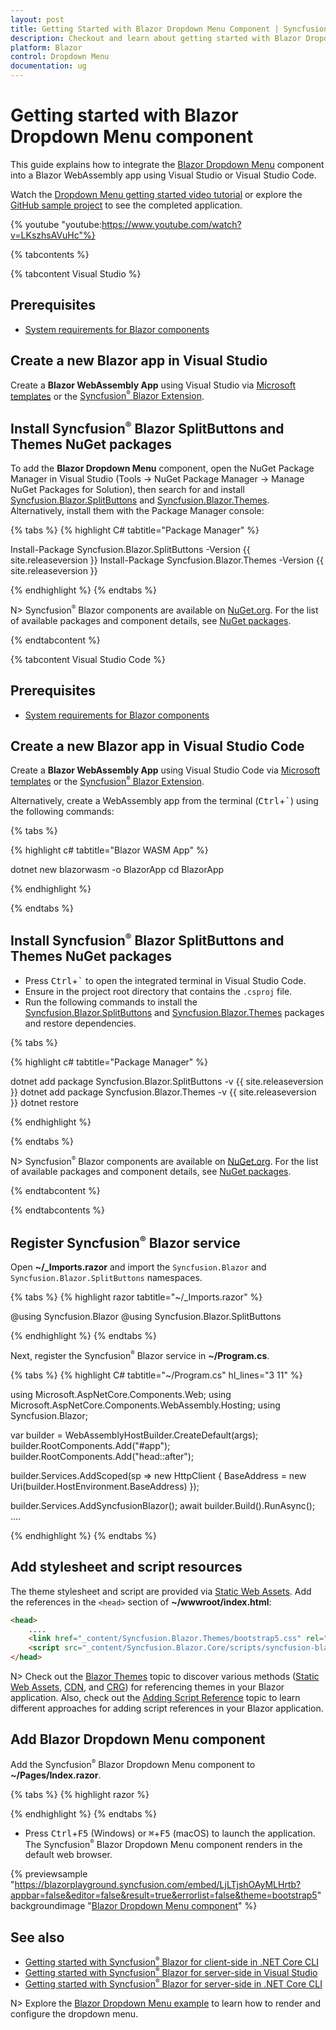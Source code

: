 ```yaml
---
layout: post
title: Getting Started with Blazor Dropdown Menu Component | Syncfusion
description: Checkout and learn about getting started with Blazor Dropdown Menu component in Blazor WebAssembly Application.
platform: Blazor
control: Dropdown Menu
documentation: ug
---
```


<!-- markdownlint-disable MD024 -->

# Getting started with Blazor Dropdown Menu component

This guide explains how to integrate the [Blazor Dropdown Menu](https://www.syncfusion.com/blazor-components/blazor-dropdown-menu) component into a Blazor WebAssembly app using Visual Studio or Visual Studio Code.

Watch the [Dropdown Menu getting started video tutorial](https://www.youtube.com/watch?v=LKszhsAVuHc) or explore the [GitHub sample project](https://github.com/SyncfusionExamples/Blazor-Getting-Started-Examples/tree/main/DropDownMenu) to see the completed application.

{% youtube
"youtube:https://www.youtube.com/watch?v=LKszhsAVuHc"%}

{% tabcontents %}

{% tabcontent Visual Studio %}

## Prerequisites

* [System requirements for Blazor components](https://blazor.syncfusion.com/documentation/system-requirements)

## Create a new Blazor app in Visual Studio

Create a **Blazor WebAssembly App** using Visual Studio via [Microsoft templates](https://learn.microsoft.com/en-us/aspnet/core/blazor/tooling?view=aspnetcore-7.0&pivots=vs) or the [Syncfusion<sup style="font-size:70%">&reg;</sup> Blazor Extension](https://blazor.syncfusion.com/documentation/visual-studio-integration/template-studio).

## Install Syncfusion<sup style="font-size:70%">&reg;</sup> Blazor SplitButtons and Themes NuGet packages

To add the **Blazor Dropdown Menu** component, open the NuGet Package Manager in Visual Studio (Tools → NuGet Package Manager → Manage NuGet Packages for Solution), then search for and install [Syncfusion.Blazor.SplitButtons](https://www.nuget.org/packages/Syncfusion.Blazor.SplitButtons) and [Syncfusion.Blazor.Themes](https://www.nuget.org/packages/Syncfusion.Blazor.Themes/). Alternatively, install them with the Package Manager console:

{% tabs %}
{% highlight C# tabtitle="Package Manager" %}

Install-Package Syncfusion.Blazor.SplitButtons -Version {{ site.releaseversion }}
Install-Package Syncfusion.Blazor.Themes -Version {{ site.releaseversion }}

{% endhighlight %}
{% endtabs %}

N> Syncfusion<sup style="font-size:70%">&reg;</sup> Blazor components are available on [NuGet.org](https://www.nuget.org/packages?q=syncfusion.blazor). For the list of available packages and component details, see [NuGet packages](https://blazor.syncfusion.com/documentation/nuget-packages).

{% endtabcontent %}

{% tabcontent Visual Studio Code %}

## Prerequisites

* [System requirements for Blazor components](https://blazor.syncfusion.com/documentation/system-requirements)

## Create a new Blazor app in Visual Studio Code

Create a **Blazor WebAssembly App** using Visual Studio Code via [Microsoft templates](https://learn.microsoft.com/en-us/aspnet/core/blazor/tooling?view=aspnetcore-7.0&pivots=vsc) or the [Syncfusion<sup style="font-size:70%">&reg;</sup> Blazor Extension](https://blazor.syncfusion.com/documentation/visual-studio-code-integration/create-project).

Alternatively, create a WebAssembly app from the terminal (<kbd>Ctrl</kbd>+<kbd>`</kbd>) using the following commands:

{% tabs %}

{% highlight c# tabtitle="Blazor WASM App" %}

dotnet new blazorwasm -o BlazorApp
cd BlazorApp

{% endhighlight %}

{% endtabs %}

## Install Syncfusion<sup style="font-size:70%">&reg;</sup> Blazor SplitButtons and Themes NuGet packages

* Press <kbd>Ctrl</kbd>+<kbd>`</kbd> to open the integrated terminal in Visual Studio Code.
* Ensure in the project root directory that contains the `.csproj` file.
* Run the following commands to install the [Syncfusion.Blazor.SplitButtons](https://www.nuget.org/packages/Syncfusion.Blazor.SplitButtons) and [Syncfusion.Blazor.Themes](https://www.nuget.org/packages/Syncfusion.Blazor.Themes/) packages and restore dependencies.

{% tabs %}

{% highlight c# tabtitle="Package Manager" %}

dotnet add package Syncfusion.Blazor.SplitButtons -v {{ site.releaseversion }}
dotnet add package Syncfusion.Blazor.Themes -v {{ site.releaseversion }}
dotnet restore

{% endhighlight %}

{% endtabs %}

N> Syncfusion<sup style="font-size:70%">&reg;</sup> Blazor components are available on [NuGet.org](https://www.nuget.org/packages?q=syncfusion.blazor). For the list of available packages and component details, see [NuGet packages](https://blazor.syncfusion.com/documentation/nuget-packages).

{% endtabcontent %}

{% endtabcontents %}

## Register Syncfusion<sup style="font-size:70%">&reg;</sup> Blazor service

Open **~/_Imports.razor** and import the `Syncfusion.Blazor` and `Syncfusion.Blazor.SplitButtons` namespaces.

{% tabs %}
{% highlight razor tabtitle="~/_Imports.razor" %}

@using Syncfusion.Blazor
@using Syncfusion.Blazor.SplitButtons

{% endhighlight %}
{% endtabs %}

Next, register the Syncfusion<sup style="font-size:70%">&reg;</sup> Blazor service in **~/Program.cs**.

{% tabs %}
{% highlight C# tabtitle="~/Program.cs" hl_lines="3 11" %}

using Microsoft.AspNetCore.Components.Web;
using Microsoft.AspNetCore.Components.WebAssembly.Hosting;
using Syncfusion.Blazor;

var builder = WebAssemblyHostBuilder.CreateDefault(args);
builder.RootComponents.Add<App>("#app");
builder.RootComponents.Add<HeadOutlet>("head::after");

builder.Services.AddScoped(sp => new HttpClient { BaseAddress = new Uri(builder.HostEnvironment.BaseAddress) });

builder.Services.AddSyncfusionBlazor();
await builder.Build().RunAsync();
....

{% endhighlight %}
{% endtabs %}

## Add stylesheet and script resources

The theme stylesheet and script are provided via [Static Web Assets](https://blazor.syncfusion.com/documentation/appearance/themes#static-web-assets). Add the references in the `<head>` section of **~/wwwroot/index.html**:

```html
<head>
    ....
    <link href="_content/Syncfusion.Blazor.Themes/bootstrap5.css" rel="stylesheet" />
    <script src="_content/Syncfusion.Blazor.Core/scripts/syncfusion-blazor.min.js" type="text/javascript"></script>
</head>
```
N> Check out the [Blazor Themes](https://blazor.syncfusion.com/documentation/appearance/themes) topic to discover various methods ([Static Web Assets](https://blazor.syncfusion.com/documentation/appearance/themes#static-web-assets), [CDN](https://blazor.syncfusion.com/documentation/appearance/themes#cdn-reference), and [CRG](https://blazor.syncfusion.com/documentation/common/custom-resource-generator)) for referencing themes in your Blazor application. Also, check out the [Adding Script Reference](https://blazor.syncfusion.com/documentation/common/adding-script-references) topic to learn different approaches for adding script references in your Blazor application.

## Add Blazor Dropdown Menu component

Add the Syncfusion<sup style="font-size:70%">&reg;</sup> Blazor Dropdown Menu component to **~/Pages/Index.razor**.

{% tabs %}
{% highlight razor %}

<SfDropDownButton Content="Edit">
    <DropDownMenuItems>
        <DropDownMenuItem Text="Cut"></DropDownMenuItem>
        <DropDownMenuItem Text="Copy"></DropDownMenuItem>
        <DropDownMenuItem Text="Paste"></DropDownMenuItem>
    </DropDownMenuItems>
</SfDropDownButton>

{% endhighlight %}
{% endtabs %}

* Press <kbd>Ctrl</kbd>+<kbd>F5</kbd> (Windows) or <kbd>⌘</kbd>+<kbd>F5</kbd> (macOS) to launch the application. The Syncfusion<sup style="font-size:70%">&reg;</sup> Blazor Dropdown Menu component renders in the default web browser.

{% previewsample "https://blazorplayground.syncfusion.com/embed/LjLTjshOAyMLHrtb?appbar=false&editor=false&result=true&errorlist=false&theme=bootstrap5" backgroundimage "[Blazor Dropdown Menu component](./images/blazor-dropdownmenu-component.png)" %}

## See also

* [Getting started with Syncfusion<sup style="font-size:70%">&reg;</sup> Blazor for client-side in .NET Core CLI](https://blazor.syncfusion.com/documentation/getting-started/blazor-webassembly-app)
* [Getting started with Syncfusion<sup style="font-size:70%">&reg;</sup> Blazor for server-side in Visual Studio](https://blazor.syncfusion.com/documentation/getting-started/blazor-server-side-visual-studio)
* [Getting started with Syncfusion<sup style="font-size:70%">&reg;</sup> Blazor for server-side in .NET Core CLI](https://blazor.syncfusion.com/documentation/getting-started/blazor-web-app)

N> Explore the [Blazor Dropdown Menu example](https://blazor.syncfusion.com/demos/buttons/dropdown-menu?theme=bootstrap5) to learn how to render and configure the dropdown menu.